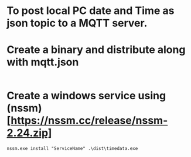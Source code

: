 # To post local PC date and Time as json topic to a MQTT server.
# Create a binary and distribute along with mqtt.json
 ```pyinstaller -F timedata.py
 ```

# Create a windows service using (nssm)[https://nssm.cc/release/nssm-2.24.zip]

 ```
 nssm.exe install "ServiceName" .\dist\timedata.exe
 ```
